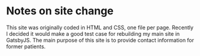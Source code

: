 # Notes on site change
This site was originally coded in HTML and CSS, one file per page. Recently I decided it would make a good test case for rebuilding my main site in GatsbyJS. 
The main purpose of this site is to provide contact information for former patients. 
